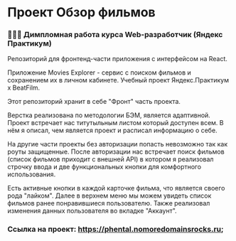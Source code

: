 # Проект Обзор фильмов
### 👩🏻‍🎓 Димпломная работа курсa Web-разработчик (Яндекс Практикум)
<p>Репозиторий для фронтенд-части приложения с интерфейсом на React.</p>
Приложение Movies Explorer - сервис с поиском фильмов и сохранением их в личном кабинете.
Учебный проект Яндекс.Практикум х BeatFilm.

Этот репозиторий хранит в себе "Фронт" часть проекта. 

Верстка реализована по методологии БЭМ, является адаптивной. Проект встречает нас титутыльным листом который доступен всем. В нём я описал, чем является проект и расписал информацию о себе.

На другие части проекты без авторизации попасть невозможно так как роуты защищенные. После авторизации нас встречает поиск фильмов (список фильмов приходит с внешней API) в котором я реализовал строчку ввода и две функциональных кнопки для комфортного использования.

Есть активные кнопки в каждой карточке фильма, что является своего рода "лайком". Далее в верхнем меню мы можем увидеть список фильмов ранее понравившиеся пользователю. Также реализовал изменения данных пользователя во вкладке "Аккаунт".

### Ссылка на проект: https://phental.nomoredomainsrocks.ru;

